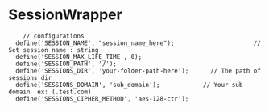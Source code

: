# SessionWrapper

        // configurations
      define('SESSION_NAME', "session_name_here");                      // Set session name : string
      define('SESSION_MAX_LIFE_TIME', 0);
      define('SESSION_PATH', '/');
      define('SESSIONS_DIR', 'your-folder-path-here');      // The path of sessions dir
      define('SESSIONS_DOMAIN', 'sub_domain');            // Your sub domain  ex: (.test.com)
      define('SESSIONS_CIPHER_METHOD', 'aes-128-ctr');
        
            
            
            
            
            




